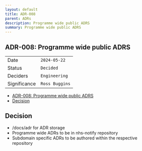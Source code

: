 ```yaml
---
layout: default
title: ADR-008
parent: ADRs
description: Programme wide public ADRS
summary: Programme wide public ADRS
---
```


## ADR-008: Programme wide public ADRS

|              |                |
| ------------ | -------------- |
| Date         | `2024-05-22`   |
| Status       | `Decided`      |
| Deciders     | `Engineering`  |
| Significance | `Ross Buggins` |

- [ADR-008: Programme wide public ADRS](#adr-008-programme-wide-public-adrs)
- [Decision](#decision)

## Decision

- /docs/adr for ADR storage
- Programme wide ADRs to be in nhs-notify repository
- Subdomain specific ADRs to be authored within the respective repository
